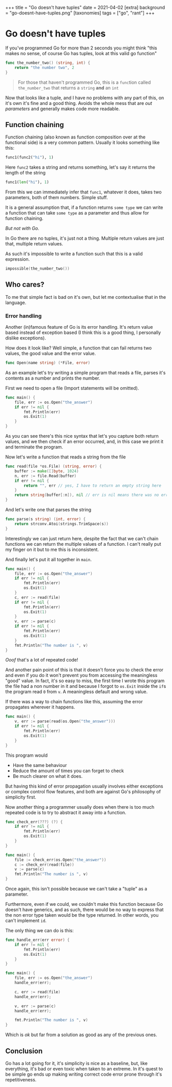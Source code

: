+++
title = "Go doesn't have tuples"
date = 2021-04-02
[extra]
background = "go-doesnt-have-tuples.png"
[taxonomies]
tags = ["go", "rant"]
+++

# Go doesn't have tuples

If you've programmed Go for more than 2 seconds you might think "this makes no
sense, of course Go has tuples, look at this valid go function"

```go
func the_number_two() (string, int) {
    return "the number two", 2
}
```

> For those that haven't programmed Go, this is a `func`tion called
> `the_number_two` that returns a `string` **and** an `int`

Now that looks like a tuple, and I have no problems with any part of this, on
it's own it's fine and a good thing. Avoids the whole mess that are _out
parameters_ and generally makes code more readable.

## Function chaining

Function chaining (also known as function composition over at the functional
side) is a very common pattern. Usually it looks something like this:

```py
func1(func2("hi"), 1)
```

Here `func2` takes a string and returns something, let's say it returns the length
of the string

```py
func1(len("hi"), 1)
```

From this we can immediately infer that `func1`, whatever it does, takes two
parameters, both of them numbers. Simple stuff.

It is a general assumption that, if a function returns `some type` we can write
a function that can take `some type` as a parameter and thus allow for function
chaining.

_But not with Go._

In Go there are no tuples, it's just not a thing. Multiple return values are
just that, multiple return values.

As such it's impossible to write a function such that this is a valid
expression.

```go
impossible(the_number_two())
```

## Who cares?

To me that simple fact is bad on it's own, but let me contextualise that in the
language.

### Error handling

Another (in)famous feature of Go is its error handling. It's return value based
instead of exception based (I think this is a good thing, I personally dislike
exceptions).

How does it look like? Well simple, a function that can fail returns two values,
the good value and the error value.

```go
func Open(name string) (*File, error)
```

As an example let's try writing a simple program that reads a file, parses it's
contents as a number and prints the number.

First we need to open a file (Import statements will be omitted).

```go
func main() {
    file, err := os.Open("the_answer")
    if err != nil {
        fmt.Println(err)
        os.Exit(1)
    }
}
```

As you can see there's this nice syntax that let's you capture both return
values, and we then check if an error occurred, and, in this case we print it
and terminate the program.

Now let's write a function that reads a string from the file

```go
func read(file *os.File) (string, error) {
    buffer := make([]byte, 1024)
    n, err := file.Read(buffer)
    if err != nil {
        return "", err // yes, I have to return an empty string here
    }
    return string(buffer[:n]), nil // err is nil means there was no error
}
```

And let's write one that parses the string

```go
func parse(s string) (int, error) {
    return strconv.Atoi(strings.TrimSpace(s))
}
```

Interestingly we can just return here, despite the fact that we can't chain
functions we can return the multiple values of a function. I can't really put my
finger on it but to me this is inconsistent.


And finally let's put it all together in `main`.

```go
func main() {
    file, err := os.Open("the_answer")
    if err != nil {
        fmt.Println(err)
        os.Exit(1)
    }
    c, err := read(file)
    if err != nil {
        fmt.Println(err)
        os.Exit(1)
    }
    v, err := parse(c)
    if err != nil {
        fmt.Println(err)
        os.Exit(1)
    }
    fmt.Println("The number is ", v)
}
```

_Ooof_ that's a lot of repeated code!

And another pain point of this is that it doesn't force you to check the error
and even if you do it won't prevent you from accessing the meaningless "good"
value. In fact, it's so easy to miss, the first time I wrote this program the
file had a non number in it and because I forgot to `os.Exit` inside the `if`s
the program read `0` from `v`. A meaningless default and wrong value.

If there was a way to chain functions like this, assuming the error propagates
wherever it happens.

```go
func main() {
    v, err := parse(read(os.Open("the_answer")))
    if err != nil {
        fmt.Println(err)
        os.Exit(1)
    }
}
```

This program would
- Have the same behaviour
- Reduce the amount of times you can forget to check
- Be much clearer on what it does.


But having this kind of error propagation usually involves either exceptions or
complex control flow features, and both are against Go's philosophy of simplicity
first.

Now another thing a programmer usually does when there is too much repeated code
is to try to abstract it away into a function.

```go
func check_err(???) (?) {
    if err != nil {
        fmt.Println(err)
        os.Exit(1)
    }
}

func main() {
    file := check_err(os.Open("the_answer"))
    c := check_err(read(file))
    v := parse(c)
    fmt.Println("The number is ", v)
}
```

Once again, this isn't possible because we can't take a "tuple" as a parameter.

Furthermore, even if we could, we couldn't make this function because Go doesn't
have generics, and as such, there would be no way to express that the non error
type taken would be the type returned. In other words, you can't implement `id`.

The only thing we can do is this:

```go
func handle_err(err error) {
    if err != nil {
        fmt.Println(err)
        os.Exit(1)
    }
}

func main() {
    file, err := os.Open("the_answer")
    handle_err(err);

    c, err := read(file)
    handle_err(err);

    v, err := parse(c)
    handle_err(err);

    fmt.Println("The number is ", v)
}
```

Which is _ok_ but far from a solution as good as any of the previous ones.

## Conclusion

Go has a lot going for it, it's simplicity is nice as a baseline, but, like
everything, it's bad or even toxic when taken to an extreme. In it's quest to be
simple go ends up making writing correct code error prone through it's
repetitiveness.
